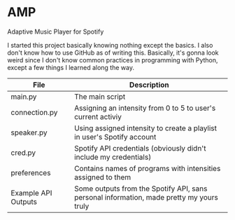 # AMP
Adaptive Music Player for Spotify

I started this project basically knowing nothing except the basics. I also don't know how to use GitHub as of writing this. Basically, it's gonna look weird since I don't know common practices in programming with Python, except a few things I learned along the way.

|File|Description|
| ---------- | ---------- |
|main.py|The main script|
|connection.py|Assigning an intensity from 0 to 5 to user's current activiy|
|speaker.py|Using assigned intensity to create a playlist in user's Spotify account|
|cred.py|Spotify API credentials (obviously didn't include my credentials)|
|preferences|Contains names of programs with intensities assigned to them|
|Example API Outputs|Some outputs from the Spotify API, sans personal information, made pretty my yours truly|
